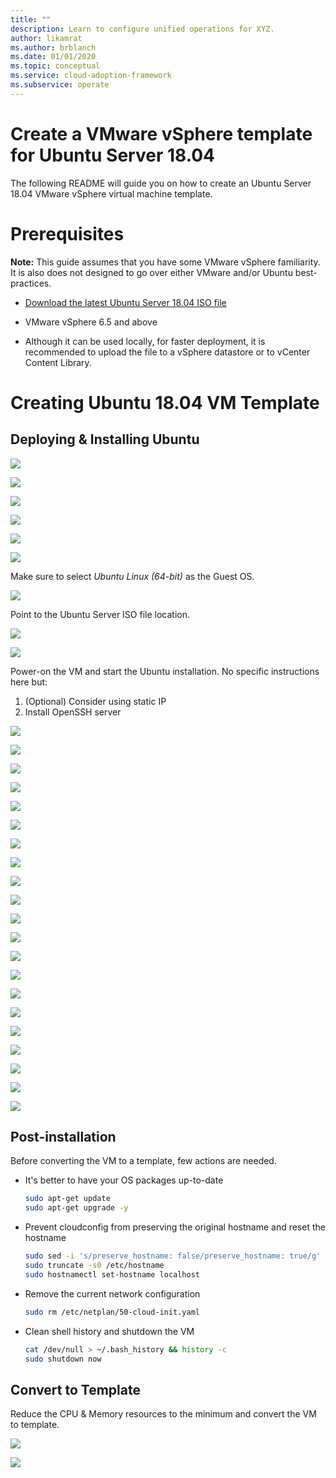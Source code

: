 ```yaml
---
title: ""
description: Learn to configure unified operations for XYZ.
author: likamrat
ms.author: brblanch
ms.date: 01/01/2020
ms.topic: conceptual
ms.service: cloud-adoption-framework
ms.subservice: operate
---
```


# Create a VMware vSphere template for Ubuntu Server 18.04

The following README will guide you on how to create an Ubuntu Server 18.04 VMware vSphere virtual machine template. 

# Prerequisites

**Note:** This guide assumes that you have some VMware vSphere familiarity. It is also does not designed to go over either VMware and/or Ubuntu best-practices. 

* [Download the latest Ubuntu Server 18.04 ISO file](https://releases.ubuntu.com/18.04/)

* VMware vSphere 6.5 and above

* Although it can be used locally, for faster deployment, it is recommended to upload the file to a vSphere datastore or to vCenter Content Library. 

# Creating Ubuntu 18.04 VM Template

## Deploying & Installing Ubuntu

![](../img/vmware_ubuntu_template/01.png)

![](../img/vmware_ubuntu_template/02.png)

![](../img/vmware_ubuntu_template/03.png)

![](../img/vmware_ubuntu_template/04.png)

![](../img/vmware_ubuntu_template/05.png)

![](../img/vmware_ubuntu_template/06.png)

Make sure to select *Ubuntu Linux (64-bit)* as the Guest OS. 

![](../img/vmware_ubuntu_template/07.png)

Point to the Ubuntu Server ISO file location. 

![](../img/vmware_ubuntu_template/08.png)

![](../img/vmware_ubuntu_template/09.png)

Power-on the VM and start the Ubuntu installation. No specific instructions here but:
1. (Optional) Consider using static IP 
2. Install OpenSSH server

![](../img/vmware_ubuntu_template/10.png)

![](../img/vmware_ubuntu_template/11.png)

![](../img/vmware_ubuntu_template/12.png)

![](../img/vmware_ubuntu_template/13.png)

![](../img/vmware_ubuntu_template/14.png)

![](../img/vmware_ubuntu_template/15.png)

![](../img/vmware_ubuntu_template/16.png)

![](../img/vmware_ubuntu_template/17.png)

![](../img/vmware_ubuntu_template/18.png)

![](../img/vmware_ubuntu_template/19.png)

![](../img/vmware_ubuntu_template/20.png)

![](../img/vmware_ubuntu_template/21.png)

![](../img/vmware_ubuntu_template/22.png)

![](../img/vmware_ubuntu_template/23.png)

![](../img/vmware_ubuntu_template/24.png)

![](../img/vmware_ubuntu_template/25.png)

![](../img/vmware_ubuntu_template/26.png)

![](../img/vmware_ubuntu_template/27.png)

![](../img/vmware_ubuntu_template/28.png)

![](../img/vmware_ubuntu_template/29.png)

![](../img/vmware_ubuntu_template/30.png)

## Post-installation 

Before converting the VM to a template, few actions are needed.

* It's better to have your OS packages up-to-date

    ```bash
    sudo apt-get update
    sudo apt-get upgrade -y
    ```

* Prevent cloudconfig from preserving the original hostname and reset the hostname

    ```bash
    sudo sed -i 's/preserve_hostname: false/preserve_hostname: true/g' /etc/cloud/cloud.cfg
    sudo truncate -s0 /etc/hostname
    sudo hostnamectl set-hostname localhost
    ```

* Remove the current network configuration

    ```bash
    sudo rm /etc/netplan/50-cloud-init.yaml
    ```

* Clean shell history and shutdown the VM

    ```bash
    cat /dev/null > ~/.bash_history && history -c
    sudo shutdown now
    ```

## Convert to Template

Reduce the CPU & Memory resources to the minimum and convert the VM to template.

![](../img/vmware_ubuntu_template/31.png)

![](../img/vmware_ubuntu_template/32.png)
